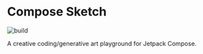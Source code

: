 # Compose Sketch

![build](https://github.com/drinkthestars/compose-sketch/actions/workflows/android.yml/badge.svg)

A creative coding/generative art playground for Jetpack Compose.
